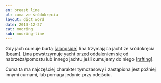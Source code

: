 ```yaml
---
en: breast line
pl: cuma ze śródokręcia
layout: dict_word
date: 2013-12-27
cat: mooring
sub: mooring-line
---
```


Gdy jach cumuje burtą [[alongside](/dict/a/alongside.html)] lina trzymająca jacht ze śródokręcia [[beam](/dict/b/beam.html)].
Lina powstrzymuje yacht przed oddaleniem się od nabrzeża/pomostu lub innego jachtu jeśli cumujemy do niego [[rafting](/dict/r/rafting.html)].

Cuma ta ma najczęściej charakter tymczasowy i zastąpiona jest później innymi cumami, lub pomaga jedynie przy odejściu.  

